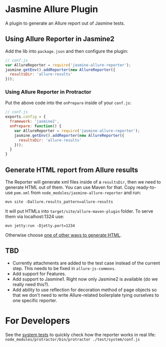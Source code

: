 # Jasmine Allure Plugin

A plugin to generate an Allure report out of Jasmine tests.

## Using Allure Reporter in Jasmine2

Add the lib into `package.json` and then configure the plugin:

```js
// conf.js
var AllureReporter = require('jasmine-allure-reporter');
jasmine.getEnv().addReporter(new AllureReporter({
  resultsDir: 'allure-results'
}));
```
### Using Allure Reporter in Protractor

Put the above code into the `onPrepare` inside of your `conf.js`:
```js
// conf.js
exports.config = {
  framework: 'jasmine2',
  onPrepare: function() {
    var AllureReporter = require('jasmine-allure-reporter');
    jasmine.getEnv().addReporter(new AllureReporter({
      resultsDir: 'allure-results'
    }));
  }
}
```

## Generate HTML report from Allure results

The Reporter will generate xml files inside of a `resultsDir`, then we need to generate HTML out of them. You can
use Maven for that. Copy ready-to-use `pom.xml` from `node_modules/jasmine-allure-reporter` and run:

```mvn site -Dallure.results_pattern=allure-results```

It will put HTMLs into `target/site/allure-maven-plugin` folder. To serve them via localhost:1324 use:

```mvn jetty:run -Djetty.port=1234```


Otherwise choose [one of other ways to generate HTML](https://github.com/allure-framework/allure-core/wiki#generating-a-report).

## TBD
- Currently attachments are added to the test case instead of the current step. This needs to be fixed in 
 `allure-js-commons`.
- Add support for Features.
- Add support to Jasmine1. Right now only Jasmine2 is available (do we really need this?).
- Add ability to use reflection for decoration method of page objects so that we don't need to write Allure-related
 boilerplate tying ourselves to one specific reporter.

# For Developers

See the [system tests](test/system) to quickly check how the reporter works in real life:
`node_modules/protractor/bin/protractor ./test/system/conf.js`